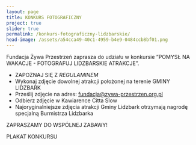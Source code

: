 ```yaml
---
layout: page
title: KONKURS FOTOGRAFICZNY
project: true
slider: true
permalink: /konkurs-fotograficzny-lidzbarskie/
head-image: /assets/a54cca49-40c1-4959-b4e9-0484ccb8bf01.png
---
```

Fundacja Żywa Przestrzeń zaprasza do udziału w konkursie ”POMYSŁ NA WAKACJE - FOTOGRAFUJ LIDZBARSKIE ATRAKCJE”.

* ZAPOZNAJ SIĘ Z *REGULAMINEM*
* Wykonaj zdjęcie dowolnej atrakcji położonej na terenie GMINY LIDZBARK
* Prześlij zdjęcie na adres: [fundacja@zywa-przestrzen.org.pl](mailto:fundacja@zywa-przestrzen.org.pl)
* Odbierz zdjęcie w Kawiarence Citta Slow
* Najoryginalniejsze zdjęcia atrakcji Gminy Lidzbark otrzymają nagrodę specjalną Burmistrza Lidzbarka

ZAPRASZAMY DO WSPÓLNEJ ZABAWY!

PLAKAT KONKURSU